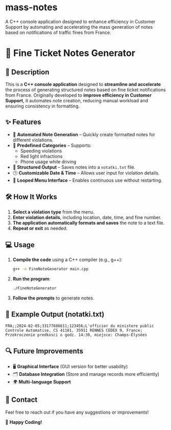 # mass-notes
A C++ console application designed to enhance efficiency in Customer Support by automating and accelerating the mass generation of notes based on notifications of traffic fines from France.

# 🚗 Fine Ticket Notes Generator

## 📌 Description
This is a **C++ console application** designed to **streamline and accelerate** the process of generating structured notes based on fine ticket notifications from France. Originally developed to **improve efficiency in Customer Support**, it automates note creation, reducing manual workload and ensuring consistency in formatting.

## ✨ Features
- 📌 **Automated Note Generation** – Quickly create formatted notes for different violations.
- 🚦 **Predefined Categories** – Supports:
  - Speeding violations
  - Red light infractions
  - Phone usage while driving
- 📝 **Structured Output** – Saves notes into a `notatki.txt` file.
- 🕒 **Customizable Date & Time** – Allows user input for violation details.
- 🔄 **Looped Menu Interface** – Enables continuous use without restarting.

## 🛠️ How It Works
1. **Select a violation type** from the menu.
2. **Enter violation details**, including location, date, time, and fine number.
3. **The application automatically formats and saves** the note to a text file.
4. **Repeat or exit** as needed.

## 💻 Usage
1. **Compile the code** using a C++ compiler (e.g., g++):
   ```bash
   g++ -o FineNoteGenerator main.cpp
   ```
2. **Run the program**:
   ```bash
   ./FineNoteGenerator
   ```
3. **Follow the prompts** to generate notes.

## 📂 Example Output (notatki.txt)
```
FRA;;2024-02-05;33177686611;123456;L'officier du ministere public Controle Automatise, CS 41101, 35911 RENNES CEDEX 9, France; Przekroczenie predkosci o godz. 14:30, miejsce: Champs-Élysées
```

## 🔍 Future Improvements
- 🖥️ **Graphical Interface** (GUI version for better usability)
- 🗂️ **Database Integration** (Store and manage records more efficiently)
- 🌍 **Multi-language Support**

## 📧 Contact
Feel free to reach out if you have any suggestions or improvements!

🚀 **Happy Coding!**

